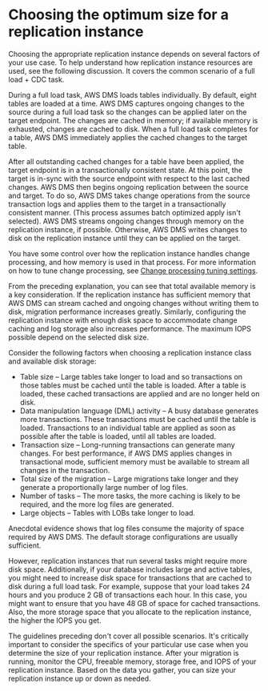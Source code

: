 # Choosing the optimum size for a replication instance<a name="CHAP_BestPractices.SizingReplicationInstance"></a>

Choosing the appropriate replication instance depends on several factors of your use case\. To help understand how replication instance resources are used, see the following discussion\. It covers the common scenario of a full load \+ CDC task\. 

During a full load task, AWS DMS loads tables individually\. By default, eight tables are loaded at a time\. AWS DMS captures ongoing changes to the source during a full load task so the changes can be applied later on the target endpoint\. The changes are cached in memory; if available memory is exhausted, changes are cached to disk\. When a full load task completes for a table, AWS DMS immediately applies the cached changes to the target table\.

After all outstanding cached changes for a table have been applied, the target endpoint is in a transactionally consistent state\. At this point, the target is in\-sync with the source endpoint with respect to the last cached changes\. AWS DMS then begins ongoing replication between the source and target\. To do so, AWS DMS takes change operations from the source transaction logs and applies them to the target in a transactionally consistent manner\. \(This process assumes batch optimized apply isn't selected\)\. AWS DMS streams ongoing changes through memory on the replication instance, if possible\. Otherwise, AWS DMS writes changes to disk on the replication instance until they can be applied on the target\.

You have some control over how the replication instance handles change processing, and how memory is used in that process\. For more information on how to tune change processing, see [Change processing tuning settings](CHAP_Tasks.CustomizingTasks.TaskSettings.ChangeProcessingTuning.md)\. 

From the preceding explanation, you can see that total available memory is a key consideration\. If the replication instance has sufficient memory that AWS DMS can stream cached and ongoing changes without writing them to disk, migration performance increases greatly\. Similarly, configuring the replication instance with enough disk space to accommodate change caching and log storage also increases performance\. The maximum IOPS possible depend on the selected disk size\.

Consider the following factors when choosing a replication instance class and available disk storage:
+ Table size – Large tables take longer to load and so transactions on those tables must be cached until the table is loaded\. After a table is loaded, these cached transactions are applied and are no longer held on disk\.
+ Data manipulation language \(DML\) activity – A busy database generates more transactions\. These transactions must be cached until the table is loaded\. Transactions to an individual table are applied as soon as possible after the table is loaded, until all tables are loaded\. 
+ Transaction size – Long\-running transactions can generate many changes\. For best performance, if AWS DMS applies changes in transactional mode, sufficient memory must be available to stream all changes in the transaction\. 
+ Total size of the migration – Large migrations take longer and they generate a proportionally large number of log files\.
+ Number of tasks – The more tasks, the more caching is likely to be required, and the more log files are generated\.
+ Large objects – Tables with LOBs take longer to load\.

Anecdotal evidence shows that log files consume the majority of space required by AWS DMS\. The default storage configurations are usually sufficient\. 

However, replication instances that run several tasks might require more disk space\. Additionally, if your database includes large and active tables, you might need to increase disk space for transactions that are cached to disk during a full load task\. For example, suppose that your load takes 24 hours and you produce 2 GB of transactions each hour\. In this case, you might want to ensure that you have 48 GB of space for cached transactions\. Also, the more storage space that you allocate to the replication instance, the higher the IOPS you get\. 

The guidelines preceding don't cover all possible scenarios\. It's critically important to consider the specifics of your particular use case when you determine the size of your replication instance\. After your migration is running, monitor the CPU, freeable memory, storage free, and IOPS of your replication instance\. Based on the data you gather, you can size your replication instance up or down as needed\.